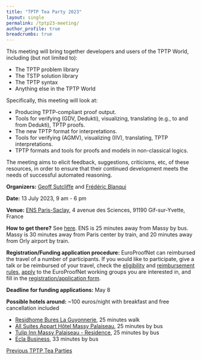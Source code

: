 ```yaml
---
title: "TPTP Tea Party 2023"
layout: single
permalink: /tptp23-meeting/
author_profile: true
breadcrumbs: true
---
```


<!--img src="/_pages/WG1/Jan2023/20230129_135357_resized.jpg"/-->

This meeting will bring together developers and users of the TPTP World, including (but not limited to):
  * The TPTP problem library
  * The TSTP solution library
  * The TPTP syntax
  * Anything else in the TPTP World

Specifically, this meeting will look at:
  * Producing TPTP-compliant proof output.
  * Tools for verifying (GDV, Dedukti), visualizing, translating (e.g., to and from Dedukti), TPTP proofs.
  * The new TPTP format for interpretations.
  * Tools for verifying (AGMV), visualizing (IIV), translating, TPTP interpretations.
  * TPTP formats and tools for proofs and models in non-classical logics.

The meeting aims to elicit feedback, suggestions, criticisms, etc, of these resources, in order to ensure that their continued development meets the needs of successful automated reasoning.

**Organizers:** [Geoff Sutcliffe](https://www.cs.miami.edu/home/geoff/) and [Frédéric Blanqui](https://blanqui.gitlabpages.inria.fr/)

**Date:** 13 July 2023, 9 am - 6 pm

**Venue:** [ENS Paris-Saclay](https://ens-paris-saclay.fr/), 4 avenue des Sciences, 91190 Gif-sur-Yvette, France

**How to get there?** See [here](https://ens-paris-saclay.fr/en/school/how-find-us). ENS is 25 minutes away from Massy by bus. Massy is 30 minutes away from Paris center by train, and 20 minutes away from Orly airport by train.

**Registration/Funding application procedure:** EuroProofNet can reimbursed the travel of a number of participants. If you would like to participate, give a talk or be reimbursed of your travel, check the [eligibility](https://europroofnet.github.io/eligibility/) and [reimbursement rules](https://europroofnet.github.io/reimbursement-rules/), [apply](https://e-services.cost.eu/action/CA20111/working-groups/apply) to the EuroProofNet working groups you are interested in, and fill in the [registration/application form](https://forms.gle/XQmngrzyA5swMaHe8).

**Deadline for funding applications:** May 8

**Possible hotels around:** ~100 euros/night with breakfast and free cancellation included
- [Residhome Bures La Guyonnerie](https://www.booking.com/hotel/fr/la-guyonnerie.fr.html), 25 minutes walk
- [All Suites Appart Hôtel Massy Palaiseau](https://www.booking.com/hotel/fr/all-suites-palaiseau.fr.html), 25 minutes by bus
- [Tulip Inn Massy Palaiseau - Residence](https://www.booking.com/hotel/fr/tulip-inn-massy-palaiseau-residence.fr.html), 25 minutes by bus
- [Ecla Business](https://www.booking.com/hotel/fr/ecla-campus-palaiseau.fr.html), 33 minutes by bus 

<!--**Cost:** Participants will have to pay for their travel, accommodation and meals. If you are reimbursed by EuroProofNet, note that the daily allowance has been fixed at 125 euros. See the [reimbursement rules](https://europroofnet.github.io/reimbursement-rules/) for more details.-->

<!--**Participants (15):**-->

<!--**Programme:** TBA-->

[Previous TPTP Tea Parties](https://www.tptp.org/TPTP/TPTPTParty/)
